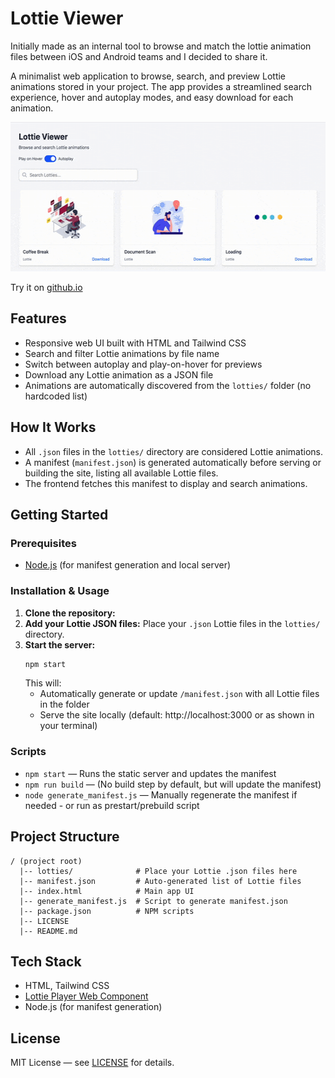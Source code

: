 # Lottie Viewer

Initially made as an internal tool to browse and match the lottie animation files between iOS and Android teams and I decided to share it.

A minimalist web application to browse, search, and preview Lottie animations stored in your project. The app provides a streamlined search experience, hover and autoplay modes, and easy download for each animation.

<img src="https://github.com/senolmurat/lottieviewer/blob/main/resources/demo.gif" width="540" height="239" />

Try it on [github.io](https://senolmurat.github.io/lottieviewer/)

## Features
- Responsive web UI built with HTML and Tailwind CSS
- Search and filter Lottie animations by file name
- Switch between autoplay and play-on-hover for previews
- Download any Lottie animation as a JSON file
- Animations are automatically discovered from the `lotties/` folder (no hardcoded list)

## How It Works
- All `.json` files in the `lotties/` directory are considered Lottie animations.
- A manifest (`manifest.json`) is generated automatically before serving or building the site, listing all available Lottie files.
- The frontend fetches this manifest to display and search animations.

## Getting Started

### Prerequisites
- [Node.js](https://nodejs.org/) (for manifest generation and local server)

### Installation & Usage
1. **Clone the repository:**
2. **Add your Lottie JSON files:**
   Place your `.json` Lottie files in the `lotties/` directory.
3. **Start the server:**
   ```sh
   npm start
   ```
   This will:
   - Automatically generate or update `/manifest.json` with all Lottie files in the folder
   - Serve the site locally (default: http://localhost:3000 or as shown in your terminal)

### Scripts
- `npm start` — Runs the static server and updates the manifest
- `npm run build` — (No build step by default, but will update the manifest)
- `node generate_manifest.js` — Manually regenerate the manifest if needed - or run as prestart/prebuild script

## Project Structure
```
/ (project root)
  |-- lotties/              # Place your Lottie .json files here
  |-- manifest.json         # Auto-generated list of Lottie files
  |-- index.html            # Main app UI
  |-- generate_manifest.js  # Script to generate manifest.json
  |-- package.json          # NPM scripts
  |-- LICENSE
  |-- README.md
```

## Tech Stack
- HTML, Tailwind CSS
- [Lottie Player Web Component](https://github.com/LottieFiles/lottie-player)
- Node.js (for manifest generation)

## License
MIT License — see [LICENSE](LICENSE) for details. 
